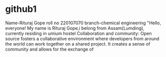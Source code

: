 # github1
Name-Rituraj Gope
roll no 220107070
branch-chemical engineering 
"Hello, everyone! My name is Rituraj Gope,i belong from Assam(Lumding), currently residing in umium hostel
Collaboration and community: Open source fosters a collaborative environment where developers from around the world can work together on a shared project. It creates a sense of community and allows for the exchange of
